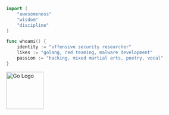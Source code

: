 ```go
import (
    "awesomeness"
    "wisdom"
    "discipline"
)

func whoami() {
	identity := "offensive security researcher"
	likes := "golang, red teaming, malware development"
	passion := "hacking, mixed martial arts, poetry, vocal"
}
```
<img src="https://github.com/user-attachments/assets/42165c57-cfb2-456a-b38e-4904a930e9b3" alt="Go Logo" width="100"/>

